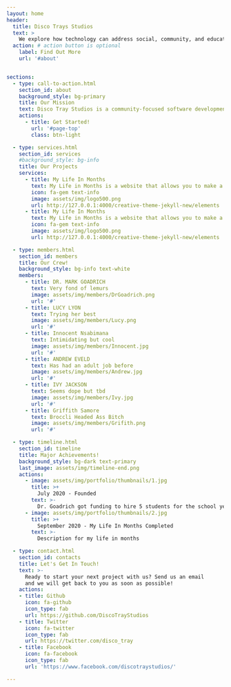 ```yaml
---
layout: home
header:
  title: Disco Trays Studios
  text: >
    We explore how technology can address social, community, and educational issues through game development, mobile apps, and web systems/databases.
  action: # action button is optional
    label: Find Out More
    url: '#about'


sections:
  - type: call-to-action.html
    section_id: about
    background_style: bg-primary
    title: Our Mission
    text: Disco Tray Studios is a community-focused software development initiative at Hendrix College in Conway, Arkansas. We are five students led by Associate Professor of Computer Science, Dr.Mark Goadrich. This project aims to empower students in developing interactive educational games for social good and provide opportunities for student to execute and complete longer-term software  developmen projects that support the technological needs of the local community.
    actions:
      - title: Get Started!
        url: '#page-top'
        class: btn-light

  - type: services.html
    section_id: services
    #background_style: bg-info
    title: Our Projects
    services:
      - title: My Life In Months
        text: My Life in Months is a website that allows you to make a chart of your life throughout the months.
        icon: fa-gem text-info
        image: assets/img/logo500.png
        url: http://127.0.0.1:4000/creative-theme-jekyll-new/elements
      - title: My Life In Months
        text: My Life in Months is a website that allows you to make a chart of your life throughout the months.
        icon: fa-gem text-info
        image: assets/img/logo500.png
        url: http://127.0.0.1:4000/creative-theme-jekyll-new/elements

  - type: members.html
    section_id: members
    title: Our Crew!
    background_style: bg-info text-white
    members:
      - title: DR. MARK GOADRICH
        text: Very fond of lemurs
        image: assets/img/members/DrGoadrich.png
        url: '#'
      - title: LUCY LYON
        text: Trying her best
        image: assets/img/members/Lucy.png
        url: '#'
      - title: Innocent Nsabimana
        text: Intimidating but cool
        image: assets/img/members/Innocent.jpg
        url: '#'
      - title: ANDREW EVELD
        text: Has had an adult job before
        image: assets/img/members/Andrew.jpg
        url: '#'
      - title: IVY JACKSON
        text: Seems dope but tbd
        image: assets/img/members/Ivy.jpg
        url: '#'
      - title: Griffith Samore
        text: Broccli Headed Ass Bitch
        image: assets/img/members/Grifith.png
        url: '#'

  - type: timeline.html
    section_id: timeline
    title: Major Achievements!
    background_style: bg-dark text-primary
    last_image: assets/img/timeline-end.png
    actions:
      - image: assets/img/portfolio/thumbnails/1.jpg
        title: >+
          July 2020 - Founded
        text: >-
          Dr. Goadrich got funding to hire 5 students for the school yea
      - image: assets/img/portfolio/thumbnails/2.jpg
        title: >+
          September 2020 - My Life In Months Completed
        text: >-
          Description for my life in months  

  - type: contact.html
    section_id: contacts
    title: Let's Get In Touch!
    text: >-
      Ready to start your next project with us? Send us an email
      and we will get back to you as soon as possible!
    actions:
    - title: Github
      icon: fa-github
      icon_type: fab
      url: https://github.com/DiscoTrayStudios
    - title: Twitter
      icon: fa-twitter
      icon_type: fab
      url: https://twitter.com/disco_tray
    - title: Facebook
      icon: fa-facebook
      icon_type: fab
      url: 'https://www.facebook.com/discotraystudios/'

---
```

